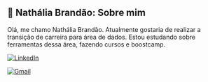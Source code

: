 ## 🚀 Nathália Brandão: Sobre mim
Olá, me chamo Nathália Brandão. Atualmente gostaria de realizar a transição de carreira para área de dados. Estou estudando sobre ferramentas dessa área, fazendo cursos e boostcamp.

[![LinkedIn](https://img.shields.io/badge/LinkedIn-0077B5?style=for-the-badge&logo=linkedin&logoColor=white)](https://www.linkedin.com/in/nadhybrandao/)

[![Gmail](https://img.shields.io/badge/Gmail-333333?style=for-the-badge&logo=gmail&logoColor=red)](mailto:nathi.silvabrandao@gmail.com)